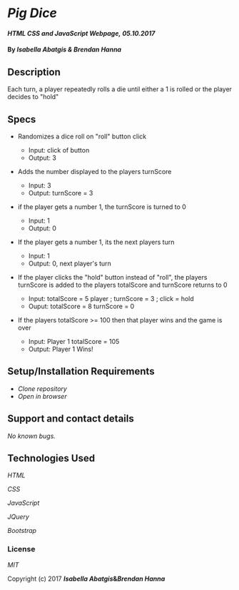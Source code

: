 # _Pig Dice_

#### _HTML CSS and JavaScript Webpage,_ _05.10.2017_

#### By _**Isabella Abatgis & Brendan Hanna**_

## Description

Each turn, a player repeatedly rolls a die until either a 1 is rolled or the player decides to "hold"

## Specs

- Randomizes a dice roll on "roll" button click
  - Input: click of button
  - Output: 3

- Adds the number displayed to the players turnScore
  - Input: 3
  - Output: turnScore = 3

- if the player gets a number 1, the turnScore is turned to 0
  - Input: 1
  - Output: 0

- If the player gets a number 1, its the next players turn
  - Input: 1
  - Output: 0, next player's turn

- If the player clicks the "hold" button instead of "roll", the players turnScore is added to the players totalScore and turnScore returns to 0
  - Input: totalScore = 5 player ; turnScore = 3 ; click = hold
  - Ouput: totalScore = 8 turnScore = 0

- If the players totalScore >= 100 then that player wins and the game is over
  - Input: Player 1 totalScore = 105
  - Output: Player 1 Wins!

## Setup/Installation Requirements

* _Clone repository_
* _Open in browser_

## Support and contact details

_No known bugs._

## Technologies Used

_HTML_

_CSS_

_JavaScript_

_JQuery_

_Bootstrap_

### License

*MIT*

Copyright (c) 2017 **_Isabella Abatgis_&_Brendan Hanna_**
